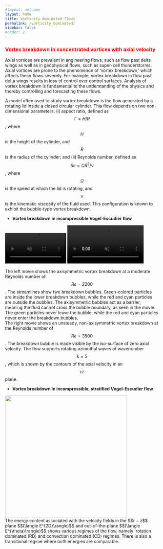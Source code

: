 ```yaml
---
#layout: welcome
layout: home
title: Vorticity dominated flows
permalink: /vorticity_dominated/
sidebar: false
#order: 2
---
```


### <span style="color: red">Vortex breakdown in concentrated vortices with axial velocity</span>
Axial vortices are prevalent in engineering flows, such as flow past delta wings as well as in geophysical flows, such as super-cell thunderstorms. Axial vortices are prone to the phenomenon of ‘vortex breakdown,’ which affects these flows severely. For example, vortex breakdown in flow past delta wings results in loss of control over control surfaces. Analysis of vortex breakdown is fundamental to the understanding of the physics and thereby controlling and forecasting these flows.

A model often used to study vortex breakdown is the flow generated by a rotating lid inside a closed circular cylinder. This flow depends on two non-dimensional parameters: (i) aspect ratio, defined as $$\Gamma = H/R$$, where $$H$$ is the height of the cylinder, and $$R$$ is the radius of the cylinder; and (ii) Reynolds number, defined as $$Re = \Omega R^{2}/\nu$$, where $$\Omega$$ is the speed at which the lid is rotating, and $$\nu$$ is the kinematic viscosity of the fluid used. This configuration is known to exhibit the bubble-type vortex breakdown.
<br/>
* **Vortex breakdown in incompressible Vogel-Escudier flow**
<!--<img src="/assets/img/VE_conclusion_a5.png" width="400" height=auto>-->
 <video width="200" height=auto autoplay loop muted>
  <source src="/assets/img/2200a2_5.mp4" type="video/mp4">
 </video> 
 <video width="250" height=auto autoplay loop muted>
  <source src="/assets/img/re3500a2_5.mp4" type="video/mp4">
 </video>

The left movie shows the axisymmetric vortex breakdown at a moderate Reynolds number of $$Re=2200$$. The streamlines show two breakdown bubbles. Green-colored particles are inside the lower breakdown bubbles, while the red and cyan particles are outside the bubbles. The axisymmetric bubbles act as a barrier, meaning the fluid cannot cross the bubble boundary, as seen in the movie. The green particles never leave the bubble, while the red and cyan particles never enter the breakdown bubbles.
<br/>
The right movie shows an unsteady, non-axisymmetric vortex breakdown at the Reynolds number of $$Re=3500$$. The breakdown bubble is made visible by the iso-surface of zero axial velocity. The flow supports rotating azimuthal waves of wavenumber $$k=5$$, which is shown by the contours of the axial velocity in an $$rz$$ plane.
<br/>
* **Vortex breakdown in incompressible, stratified Vogel-Escudier flow**
<img src="/assets/img/heated_VE_regimes.jpg" width="400" height=auto>
<br/>
The energy content associated with the velocity fields in the $$r − z$$ plane $$(\langle E^{2D}\rangle)$$ and out-of-the-plane $$(\langle E^{\theta}\rangle)$$ shows various regimes of the flow, namely: rotation dominated (RD) and convection dominated (CD) regimes. There is also a transitional regime where both energies are comparable.
